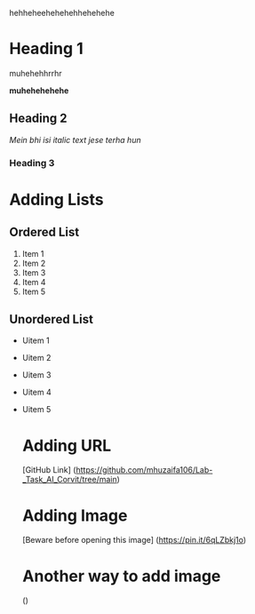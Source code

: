 hehheheehehehehhehehehe
# Heading 1
muhehehhrrhr

**muhehehehehe**
## Heading 2
*Mein bhi isi italic text jese terha hun*
### Heading 3

# Adding Lists

## Ordered List
1. Item 1
2. Item 2
3. Item 3
4. Item 4
5. Item 5

## Unordered List

- Uitem 1
- Uitem 2
- Uitem 3
- Uitem 4
- Uitem 5

  # Adding URL
  [GitHub Link] (https://github.com/mhuzaifa106/Lab-_Task_AI_Corvit/tree/main)

  # Adding Image
  [Beware before opening this image] (https://pin.it/6qLZbkj1o)

  # Another way to add image

  ()
